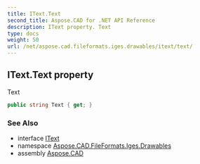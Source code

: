 ```yaml
---
title: IText.Text
second_title: Aspose.CAD for .NET API Reference
description: IText property. Text
type: docs
weight: 50
url: /net/aspose.cad.fileformats.iges.drawables/itext/text/
---
```

## IText.Text property

Text

```csharp
public string Text { get; }
```

### See Also

* interface [IText](../)
* namespace [Aspose.CAD.FileFormats.Iges.Drawables](../../../aspose.cad.fileformats.iges.drawables/)
* assembly [Aspose.CAD](../../../)


